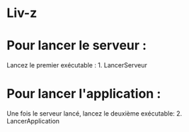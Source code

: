# Liv-z

# Pour lancer le serveur :
Lancez le premier exécutable : 1. LancerServeur

# Pour lancer l'application :
Une fois le serveur lancé, lancez le deuxième exécutable:  2. LancerApplication